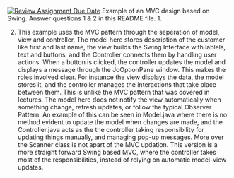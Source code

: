 [![Review Assignment Due Date](https://classroom.github.com/assets/deadline-readme-button-22041afd0340ce965d47ae6ef1cefeee28c7c493a6346c4f15d667ab976d596c.svg)](https://classroom.github.com/a/57HVEcop)
Example of an MVC design based on Swing. Answer questions 1 & 2 in this README file.
1.



2. This example uses the MVC pattern through the seperation of model, view and controller. The model here stores description of the customer like first and last name, the view builds the Swing Interface with lablels, text and buttons, and the Controller connects them by handling user actions. When a button is clicked, the controller updates the model and displays a message through  the JoOptionPane window. This makes the roles involved clear. For instance the view displays the data, the model stores it, and the controller manages the interactions that take place between them. This is unlike the MVC pattern that was covered in lectures. The model here does not notify the view automatically when something change, refresh updates, or follow the typical Observer Pattern. An example of this can be seen in Model.java where there is no method evident to update the model when changes are made, and the Controller.java acts as the the controller taking responsibility for updating things manually, and managing pop-up messages. More over the Scanner class is not apart of the MVC updation. This version is a more straight forward Swing based MVC, where the controller takes most of the responsibilities, instead of relying on automatic model-view updates. 
